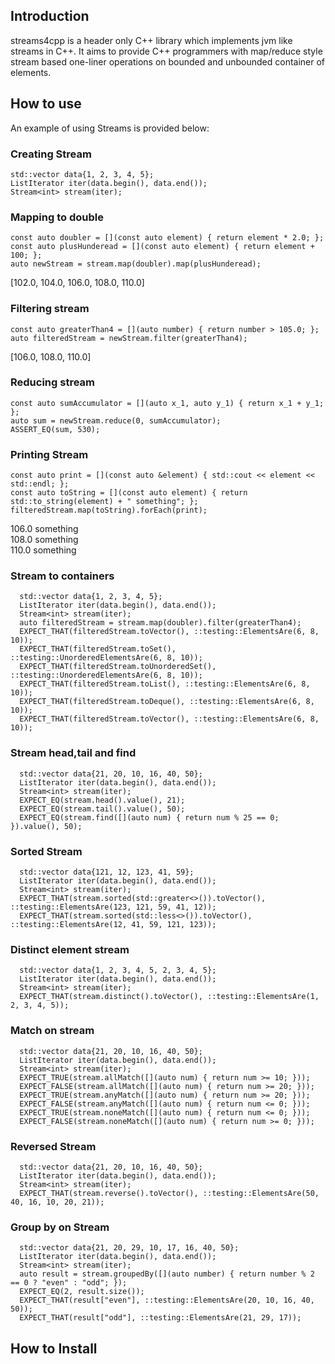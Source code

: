 ## Introduction

streams4cpp is a header only C++ library which implements jvm like streams in C++. It aims to provide C++ programmers
with map/reduce style stream based one-liner operations on bounded and unbounded container of elements.

## How to use

An example of using Streams is provided below:

### Creating Stream

```
std::vector data{1, 2, 3, 4, 5};
ListIterator iter(data.begin(), data.end());
Stream<int> stream(iter);
```

### Mapping to double

```
const auto doubler = [](const auto element) { return element * 2.0; };
const auto plusHunderead = [](const auto element) { return element + 100; };
auto newStream = stream.map(doubler).map(plusHunderead);
```

[102.0, 104.0, 106.0, 108.0, 110.0]

### Filtering stream

```
const auto greaterThan4 = [](auto number) { return number > 105.0; };
auto filteredStream = newStream.filter(greaterThan4);
```

[106.0, 108.0, 110.0]

### Reducing stream

```
const auto sumAccumulator = [](auto x_1, auto y_1) { return x_1 + y_1; };
auto sum = newStream.reduce(0, sumAccumulator);
ASSERT_EQ(sum, 530);
```

### Printing Stream

```
const auto print = [](const auto &element) { std::cout << element << std::endl; };
const auto toString = [](const auto element) { return std::to_string(element) + " something"; };
filteredStream.map(toString).forEach(print);
```

106.0 something <br />
108.0 something <br />
110.0 something <br />

### Stream to containers

```
  std::vector data{1, 2, 3, 4, 5};
  ListIterator iter(data.begin(), data.end());
  Stream<int> stream(iter);
  auto filteredStream = stream.map(doubler).filter(greaterThan4);
  EXPECT_THAT(filteredStream.toVector(), ::testing::ElementsAre(6, 8, 10));
  EXPECT_THAT(filteredStream.toSet(), ::testing::UnorderedElementsAre(6, 8, 10));
  EXPECT_THAT(filteredStream.toUnorderedSet(), ::testing::UnorderedElementsAre(6, 8, 10));
  EXPECT_THAT(filteredStream.toList(), ::testing::ElementsAre(6, 8, 10));
  EXPECT_THAT(filteredStream.toDeque(), ::testing::ElementsAre(6, 8, 10));
  EXPECT_THAT(filteredStream.toVector(), ::testing::ElementsAre(6, 8, 10));
```

### Stream head,tail and find

```
  std::vector data{21, 20, 10, 16, 40, 50};
  ListIterator iter(data.begin(), data.end());
  Stream<int> stream(iter);
  EXPECT_EQ(stream.head().value(), 21);
  EXPECT_EQ(stream.tail().value(), 50);
  EXPECT_EQ(stream.find([](auto num) { return num % 25 == 0; }).value(), 50);
```

### Sorted Stream

```
  std::vector data{121, 12, 123, 41, 59};
  ListIterator iter(data.begin(), data.end());
  Stream<int> stream(iter);
  EXPECT_THAT(stream.sorted(std::greater<>()).toVector(), ::testing::ElementsAre(123, 121, 59, 41, 12));
  EXPECT_THAT(stream.sorted(std::less<>()).toVector(), ::testing::ElementsAre(12, 41, 59, 121, 123));
```

### Distinct element stream

```
  std::vector data{1, 2, 3, 4, 5, 2, 3, 4, 5};
  ListIterator iter(data.begin(), data.end());
  Stream<int> stream(iter);
  EXPECT_THAT(stream.distinct().toVector(), ::testing::ElementsAre(1, 2, 3, 4, 5));
```

### Match on stream

```
  std::vector data{21, 20, 10, 16, 40, 50};
  ListIterator iter(data.begin(), data.end());
  Stream<int> stream(iter);
  EXPECT_TRUE(stream.allMatch([](auto num) { return num >= 10; }));
  EXPECT_FALSE(stream.allMatch([](auto num) { return num >= 20; }));
  EXPECT_TRUE(stream.anyMatch([](auto num) { return num >= 20; }));
  EXPECT_FALSE(stream.anyMatch([](auto num) { return num <= 0; }));
  EXPECT_TRUE(stream.noneMatch([](auto num) { return num <= 0; }));
  EXPECT_FALSE(stream.noneMatch([](auto num) { return num >= 0; }));
```

### Reversed Stream

```
  std::vector data{21, 20, 10, 16, 40, 50};
  ListIterator iter(data.begin(), data.end());
  Stream<int> stream(iter);
  EXPECT_THAT(stream.reverse().toVector(), ::testing::ElementsAre(50, 40, 16, 10, 20, 21));
```

### Group by on Stream

```
  std::vector data{21, 20, 29, 10, 17, 16, 40, 50};
  ListIterator iter(data.begin(), data.end());
  Stream<int> stream(iter);
  auto result = stream.groupedBy([](auto number) { return number % 2 == 0 ? "even" : "odd"; });
  EXPECT_EQ(2, result.size());
  EXPECT_THAT(result["even"], ::testing::ElementsAre(20, 10, 16, 40, 50));
  EXPECT_THAT(result["odd"], ::testing::ElementsAre(21, 29, 17));
```

## How to Install
